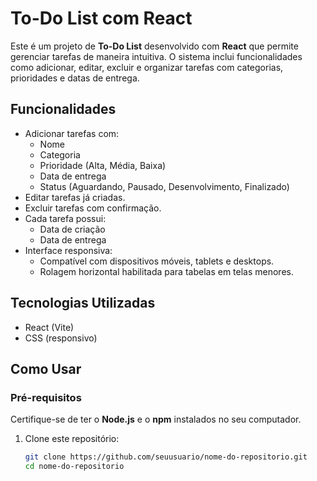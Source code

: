 # To-Do List com React

Este é um projeto de **To-Do List** desenvolvido com **React** que permite gerenciar tarefas de maneira intuitiva. O sistema inclui funcionalidades como adicionar, editar, excluir e organizar tarefas com categorias, prioridades e datas de entrega.

## **Funcionalidades**

- Adicionar tarefas com:
  - Nome
  - Categoria
  - Prioridade (Alta, Média, Baixa)
  - Data de entrega
  - Status (Aguardando, Pausado, Desenvolvimento, Finalizado)
- Editar tarefas já criadas.
- Excluir tarefas com confirmação.
- Cada tarefa possui:
  - Data de criação
  - Data de entrega
- Interface responsiva:
  - Compatível com dispositivos móveis, tablets e desktops.
  - Rolagem horizontal habilitada para tabelas em telas menores.

## **Tecnologias Utilizadas**

- React (Vite)
- CSS (responsivo)

## **Como Usar**

### **Pré-requisitos**

Certifique-se de ter o **Node.js** e o **npm** instalados no seu computador.

1. Clone este repositório:
   ```bash
   git clone https://github.com/seuusuario/nome-do-repositorio.git
   cd nome-do-repositorio
